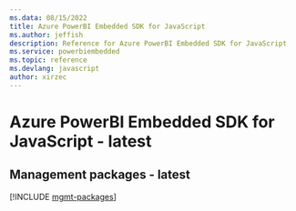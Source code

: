 ```yaml
---
ms.data: 08/15/2022
title: Azure PowerBI Embedded SDK for JavaScript
ms.author: jeffish
description: Reference for Azure PowerBI Embedded SDK for JavaScript
ms.service: powerbiembedded
ms.topic: reference
ms.devlang: javascript
author: xirzec
---
```

# Azure PowerBI Embedded SDK for JavaScript - latest

## Management packages - latest
[!INCLUDE [mgmt-packages](powerbi-embedded-mgmt-index.md)]